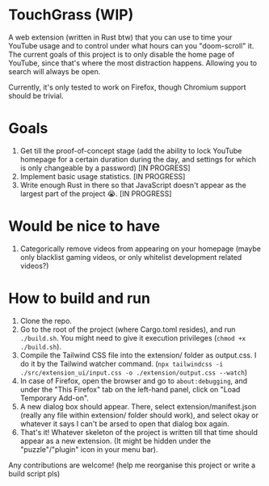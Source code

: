 # TouchGrass (WIP)
A web extension (written in Rust btw) that you can use to time your YouTube usage and to control under what hours can you "doom-scroll" it.
The current goals of this project is to only disable the home page of YouTube, since that's where the most distraction happens. Allowing you to search will always be open.

Currently, it's only tested to work on Firefox, though Chromium support should be trivial.

# Goals
1) Get till the proof-of-concept stage (add the ability to lock YouTube homepage for a certain duration during the day, and settings for which is only changeable by a password) [IN PROGRESS]
2) Implement basic usage statistics. [IN PROGRESS]
3) Write enough Rust in there so that JavaScript doesn't appear as the largest part of the project 😭. [IN PROGRESS]

# Would be nice to have
1) Categorically remove videos from appearing on your homepage (maybe only blacklist gaming videos, or only whitelist development related videos?)


# How to build and run
1) Clone the repo.
2) Go to the root of the project (where Cargo.toml resides), and run 
`./build.sh`. You might need to give it execution privileges (`chmod +x ./build.sh`).
3) Compile the Tailwind CSS file into the extension/ folder as output.css. I do it by the Tailwind watcher command.
   (`npx tailwindcss -i ./src/extension_ui/input.css -o ./extension/output.css --watch`)
4) In case of Firefox, open the browser and go to `about:debugging`, and under the "This Firefox" tab on the left-hand panel, click on "Load Temporary Add-on".
5) A new dialog box should appear. There, select extension/manifest.json (really any file within extension/ folder should work), and select okay or whatever it says I can't be arsed to open that dialog box again.
6) That's it! Whatever skeleton of the project is written till that time should appear as a new extension. (It might be hidden under the "puzzle"/"plugin" icon in your menu bar).

Any contributions are welcome! (help me reorganise this project or write a build script pls)